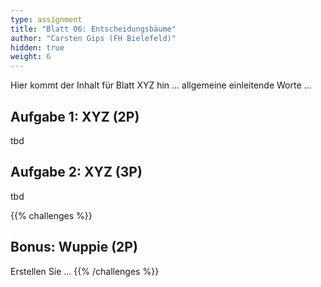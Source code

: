 ```yaml
---
type: assignment
title: "Blatt 06: Entscheidungsbäume"
author: "Carsten Gips (FH Bielefeld)"
hidden: true
weight: 6
---
```



Hier kommt der Inhalt für Blatt XYZ hin ... allgemeine einleitende Worte ...

## Aufgabe 1: XYZ (2P)

tbd

## Aufgabe 2: XYZ (3P)

tbd



{{% challenges %}}
## Bonus: Wuppie (2P)
Erstellen Sie ...
{{% /challenges %}}
